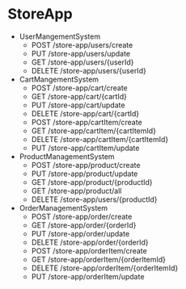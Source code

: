 # StoreApp
- UserMangementSystem
  * POST /store-app/users/create
  * PUT /store-app/users/update
  * GET /store-app/users/{userId}
  * DELETE /store-app/users/{userId}
- CartMangementSystem
  * POST /store-app/cart/create
  * GET /store-app/cart/{cartId}
  * PUT /store-app/cart/update
  * DELETE /store-app/cart/{cartId}
  * POST /store-app/cartItem/create
  * GET /store-app/cartItem/{cartItemId}
  * DELETE /store-app/cartItem/{cartItemId}
  * PUT /store-app/cartItem/update
- ProductManagementSystem
  * POST /store-app/product/create
  * PUT /store-app/product/update
  * GET /store-app/product/{productId}
  * GET /store-app/product/all
  * DELETE /store-app/users/{productId}
- OrderManagementSystem
  * POST /store-app/order/create
  * GET /store-app/order/{orderId}
  * PUT /store-app/order/update
  * DELETE /store-app/order/{orderId}
  * POST /store-app/orderItem/create
  * GET /store-app/orderItem/{orderItemId}
  * DELETE /store-app/orderItem/{orderItemId}
  * PUT /store-app/orderItem/update
